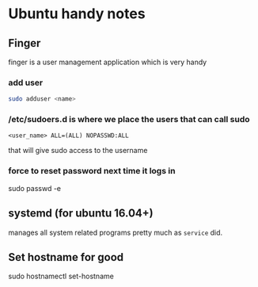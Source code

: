 # Ubuntu handy notes

## Finger

finger is a user management application which is very handy

### add user
```bash
sudo adduser <name>
```

### /etc/sudoers.d is where we place the users that can call sudo
```vim
<user_name> ALL=(ALL) NOPASSWD:ALL
```
that will give sudo access to the username

### force <user> to reset password next time it logs in
sudo passwd -e <user>

## systemd (for ubuntu 16.04+)
manages all system related programs pretty much as `service` did.

## Set hostname for good
sudo hostnamectl set-hostname <NEWHOSTNAME>
